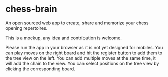 # chess-brain
An open sourced web app to create, share and memorize your chess opening repertoires.

This is a mockup, any idea and contribution is welcome.

Please run the app in your browser as it is not yet designed for mobiles.
You can play moves on the right board and hit the register button to add them to the tree view on the left.
You can add multiple moves at the same time, it will add the chain to the view.
You can select positions on the tree view by clicking the corresponding board.
